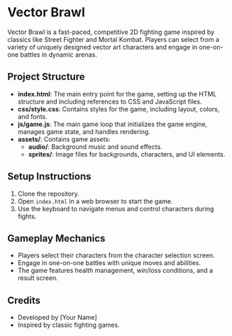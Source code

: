 # Vector Brawl

Vector Brawl is a fast-paced, competitive 2D fighting game inspired by classics like Street Fighter and Mortal Kombat. Players can select from a variety of uniquely designed vector art characters and engage in one-on-one battles in dynamic arenas.

## Project Structure

- **index.html**: The main entry point for the game, setting up the HTML structure and including references to CSS and JavaScript files.
- **css/style.css**: Contains styles for the game, including layout, colors, and fonts.
- **js/game.js**: The main game loop that initializes the game engine, manages game state, and handles rendering.
- **assets/**: Contains game assets:
  - **audio/**: Background music and sound effects.
  - **sprites/**: Image files for backgrounds, characters, and UI elements.

## Setup Instructions

1. Clone the repository.
2. Open `index.html` in a web browser to start the game.
3. Use the keyboard to navigate menus and control characters during fights.

## Gameplay Mechanics

- Players select their characters from the character selection screen.
- Engage in one-on-one battles with unique moves and abilities.
- The game features health management, win/loss conditions, and a result screen.

## Credits

- Developed by [Your Name]
- Inspired by classic fighting games.